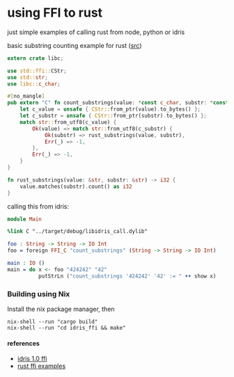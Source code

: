 # using FFI to rust

just simple examples of calling rust from node, python or idris

basic substring counting example for rust ([src]())

```rust
extern crate libc;

use std::ffi::CStr;
use std::str;
use libc::c_char;

#[no_mangle]
pub extern "C" fn count_substrings(value: *const c_char, substr: *const c_char) -> i32 {
    let c_value = unsafe { CStr::from_ptr(value).to_bytes() };
    let c_substr = unsafe { CStr::from_ptr(substr).to_bytes() };
    match str::from_utf8(c_value) {
        Ok(value) => match str::from_utf8(c_substr) {
            Ok(substr) => rust_substrings(value, substr),
            Err(_) => -1,
        },
        Err(_) => -1,
    }
}

fn rust_substrings(value: &str, substr: &str) -> i32 {
    value.matches(substr).count() as i32
}
```

calling this from idris:


```idris
module Main

%link C "../target/debug/libidris_call.dylib"

foo : String -> String -> IO Int
foo = foreign FFI_C "count_substrings" (String -> String -> IO Int)

main : IO ()
main = do x <- foo "424242" "42"
          putStrLn ("count_substrings '424242' '42' := " ++ show x)
```

### Building using Nix

Install the nix package manager, then
	
	nix-shell --run "cargo build"
	nix-shell --run "cd idris_ffi && make"


#### references

- [idris 1.0 ffi](http://docs.idris-lang.org/en/latest/reference/ffi.html)
- [rust ffi examples](https://zsiciarz.github.io/24daysofrust/book/vol1/day23.html)
